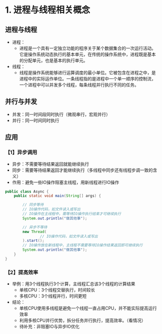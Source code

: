 # 1. 进程与线程相关概念

## 进程与线程

- 进程：
  - 进程是一个具有一定独立功能的程序关于某个数据集合的一次运行活动。它是操作系统动态执行的基本单元，在传统的操作系统中，进程既是基本的分配单元，也是基本的执行单元。
- 线程：
  - 线程是操作系统能够进行运算调度的最小单位。它被包含在进程之中，是进程中的实际运作单位。一条线程指的是进程中一个单一顺序的控制流，一个进程中可以并发多个线程，每条线程并行执行不同的任务。

## 并行与并发

- 并发：同一时间段同时执行（微观串行，宏观并行）
- 并行：同一时间同时执行

##  应用

### 【1】异步调用

- 异步：不需要等待结果返回就能继续执行
- 同步：需要等待结果返回才能继续执行（多线程中同步还有线程步调一致的含义）
- 作用：避免一些IO操作阻塞主线程，用新线程进行IO操作

```java
public class Async {
    public static void main(String[] args) {

        // 同步等待
        // IO操作代码，如文件读入或写出
        // IO操作在主线程中，需等待IO操作执行结束才可继续执行
        System.out.println("做其他事");

        // 异步不等待
        new Thread(
                // IO操作代码，如文件读入或写出
        ).start();
        // IO操作放在新线程中，主线程不需要等待IO操作结果返回即可继续执行
        System.out.println("做其他事");
    }
}
```

### 【2】提高效率

- 举例：用3个线程执行3个计算，主线程汇总该3个线程的计算结果
  - 单核CPU：3个线程交替执行，时间较长
  - 多核CPU：3个线程并行，时间更短
- 结论：
  - 单核CPU使用多线程是避免一个线程一直占用CPU，并不能实际提高运行效率
  - 利用多核CPU并行优势，拆分任务并行执行，提高效率。（看情况）
  - 待补充：非阻塞IO与异步IO优化

